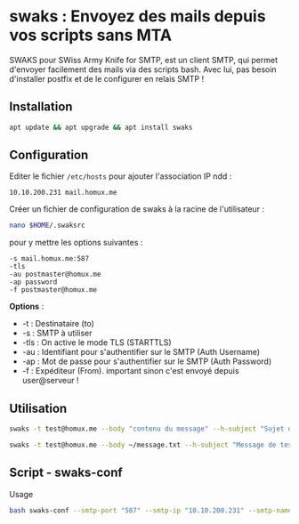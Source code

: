 # swaks : Envoyez des mails depuis vos scripts sans MTA

SWAKS pour SWiss Army Knife for SMTP, est un client SMTP, qui permet d'envoyer facilement des mails via des scripts bash.
Avec lui, pas besoin d'installer postfix et de le configurer en relais SMTP !

## Installation
```sh
apt update && apt upgrade && apt install swaks
```

## Configuration
Editer le fichier `/etc/hosts` pour ajouter l'association IP ndd :
```
10.10.200.231 mail.homux.me
```

Créer un fichier de configuration de swaks à la racine de l'utilisateur :
```sh
nano $HOME/.swaksrc
```
pour y mettre les options suivantes :
```
-s mail.homux.me:587
-tls
-au postmaster@homux.me
-ap password
-f postmaster@homux.me
```
**Options** :
- -t : Destinataire (to)
- -s : SMTP à utiliser
- -tls : On active le mode TLS (STARTTLS)
- -au : Identifiant pour s'authentifier sur le SMTP (Auth Username)
- -ap : Mot de passe pour s'authentifier sur le SMTP (Auth Password)
- -f : Expéditeur (From). important sinon c'est envoyé depuis user@serveur !

## Utilisation
```sh
swaks -t test@homux.me --body "contenu du message" --h-subject "Sujet du message"
```

```sh
swaks -t test@homux.me --body ~/message.txt --h-subject "Message de test"
```

## Script - swaks-conf
Usage
```sh
bash swaks-conf --smtp-port "587" --smtp-ip "10.10.200.231" --smtp-name "mail.homux.me" --username "postmaster@homux.me" --password "password"
```